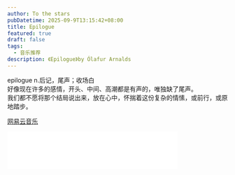```yaml
---
author: To the stars
pubDatetime: 2025-09-9T13:15:42+08:00
title: Epilogue
featured: true
draft: false
tags:
  - 音乐推荐
description: 《Epilogue》by Ólafur Arnalds
---
```


epilogue n.后记，尾声；收场白  
好像现在许多的感情，开头、中间、高潮都是有声的，唯独缺了尾声。  
我们都不愿将那个结局说出来，放在心中，怀揣着这份复杂的情愫，或前行，或原地踏步。  

[网易云音乐](https://music.163.com/#/song?id=1821477965)

<iframe frameborder="no" border="0" marginwidth="0" marginheight="0" width=390 height=86 src="//music.163.com/outchain/player?type=2&id=1821477965&auto=0&height=66"></iframe

<iframe allow="autoplay *; encrypted-media *; fullscreen *; clipboard-write" frameborder="0" height="175" style="width:100%;max-width:660px;overflow:hidden;border-radius:10px;" sandbox="allow-forms allow-popups allow-same-origin allow-scripts allow-storage-access-by-user-activation allow-top-navigation-by-user-activation" src="https://embed.music.apple.com/cn/song/%E6%8A%B5%E8%BE%BE%E5%9C%88%E8%B0%B7%E4%B9%8B%E5%89%8D%E7%9A%84%E6%A3%B1%E7%BA%BF/1659967940"></iframe>